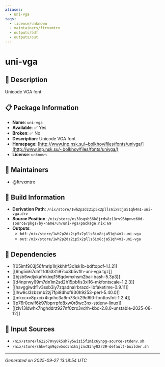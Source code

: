```yaml
---
aliases:
  - uni-vga
tags:
  - license/unknown
  - maintainers/ftrvxmtrx
  - outputs/bdf
  - outputs/out
---
```


# uni-vga

## 📝 Description

Unicode VGA font

## 📋 Package Information

- **Name**: `uni-vga`
- **Available**: ✅ Yes
- **Broken**: ✅ No
- **Description**: Unicode VGA font
- **Homepage**: [http://www.inp.nsk.su/~bolkhov/files/fonts/univga/](http://www.inp.nsk.su/~bolkhov/files/fonts/univga/)
- **License**: `unknown`
## 👥 Maintainers

- @ftrvxmtrx


## 🔧 Build Information

- **Derivation Path**: `/nix/store/1wh2p2dz2ip5x2plls6ix8cja51qh4m1-uni-vga.drv`
- **Source Position**: `/nix/store/ns30sqxb36k8jrds8z18rv96bpnwc60d-source/pkgs/by-name/un/uni-vga/package.nix:69`
- **Outputs**:
  - `bdf`:  `/nix/store/1wh2p2dz2ip5x2plls6ix8cja51qh4m1-uni-vga`
  - `out`:  `/nix/store/1wh2p2dz2ip5x2plls6ix8cja51qh4m1-uni-vga`

## 🔗 Dependencies

- [[05imf903j56fmrlp1lrjkkhhf3x1sk1b-bdftopcf-1.1.2]]
- [[6hg5iii67dhf11d0i331i97cx3b5vflh-uni-vga.tgz]]
- [[bjsb6wdjykafnkixq156qdvmxhsm2bai-bash-5.3p3]]
- [[d4nprwy69m7dn1m2sd2h15pbfis3xl16-mkfontscale-1.2.3]]
- [[havggiwdf1v3ssb3iy7zqadnalrbrazd-libfaketime-0.9.11]]
- [[lhw9cl3zbzmb2zj7fpi8dhxf930h9253-perl-5.40.0]]
- [[mkccxv8pxcix4iqnhc3a6m73ck29d6l0-fonttosfnt-1.2.4]]
- [[p76r0cwlf6k97ibprrpfd8xw0r8wc3nx-stdenv-linux]]
- [[zlv13ldwhx7hghddrz927nf0zrx3vdrh-kbd-2.8.0-unstable-2025-08-12]]

## 📁 Input Sources

- `/nix/store/l622p70vy8k5sh7y5wizi5f2mic6ynpg-source-stdenv.sh`
- `/nix/store/shkw4qm9qcw5sc5n1k5jznc83ny02r39-default-builder.sh`

---
*Generated on 2025-09-27 13:18:54 UTC*
